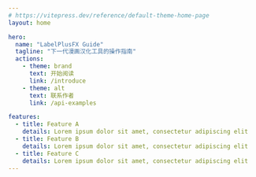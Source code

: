 ```yaml
---
# https://vitepress.dev/reference/default-theme-home-page
layout: home

hero:
  name: "LabelPlusFX Guide"
  tagline: "下一代漫画汉化工具的操作指南"
  actions:
    - theme: brand
      text: 开始阅读
      link: /introduce
    - theme: alt
      text: 联系作者
      link: /api-examples

features:
  - title: Feature A
    details: Lorem ipsum dolor sit amet, consectetur adipiscing elit
  - title: Feature B
    details: Lorem ipsum dolor sit amet, consectetur adipiscing elit
  - title: Feature C
    details: Lorem ipsum dolor sit amet, consectetur adipiscing elit
---
```


